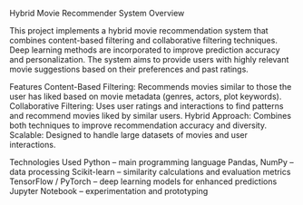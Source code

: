 Hybrid Movie Recommender System
Overview

This project implements a hybrid movie recommendation system that combines content-based filtering and collaborative filtering techniques. Deep learning methods are incorporated to improve prediction accuracy and personalization. The system aims to provide users with highly relevant movie suggestions based on their preferences and past ratings.

Features
Content-Based Filtering: Recommends movies similar to those the user has liked based on movie metadata (genres, actors, plot keywords).
Collaborative Filtering: Uses user ratings and interactions to find patterns and recommend movies liked by similar users.
Hybrid Approach: Combines both techniques to improve recommendation accuracy and diversity.
Scalable: Designed to handle large datasets of movies and user interactions.

Technologies Used
Python – main programming language
Pandas, NumPy – data processing
Scikit-learn – similarity calculations and evaluation metrics
TensorFlow / PyTorch – deep learning models for enhanced predictions
Jupyter Notebook – experimentation and prototyping
